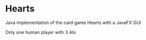 # Hearts
Java implementation of the card game Hearts
with a JavaFX GUI

Only one human player with 3 AIs
